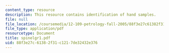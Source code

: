 ```yaml
---
content_type: resource
description: This resource contains identification of hand samples.
file: null
file_location: /coursemedia/12-109-petrology-fall-2005/88f3e27c61382f31c1217de32432e376_spinelgr1.pdf
file_type: application/pdf
resourcetype: Document
title: spinelgr1.pdf
uid: 88f3e27c-6138-2f31-c121-7de32432e376
---
```

